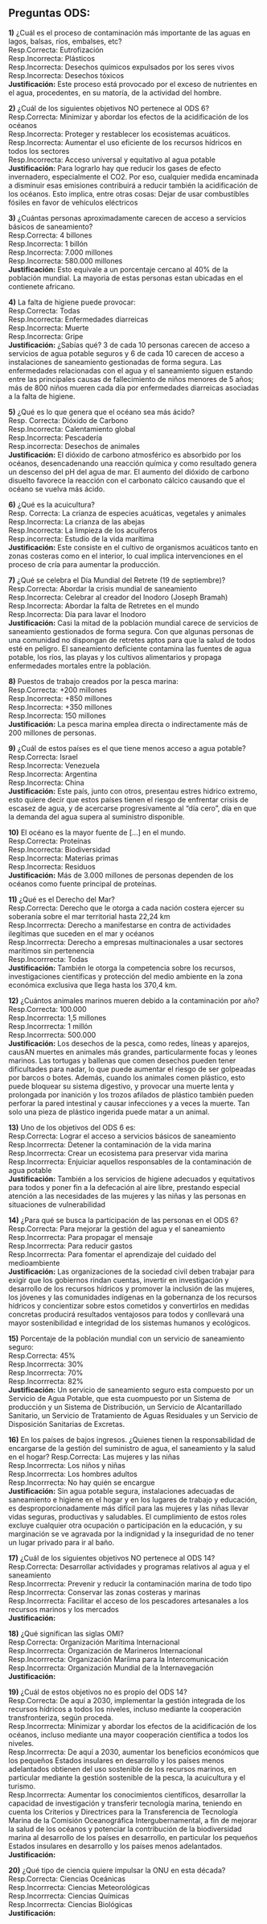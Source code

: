 ## Preguntas ODS: ##

**1)** ¿Cuál es el proceso de contaminación más importante de las aguas en lagos, balsas, ríos, embalses, etc?  
Resp.Correcta: Eutrofización  
Resp.Incorrecta: Plásticos  
Resp.Incorrecta: Desechos químicos expulsados por los seres vivos     
Resp.Incorrecta: Desechos tóxicos   
**Justificación:**  Este proceso está provocado por el exceso de nutrientes en el agua, procedentes, en su matoría, de la actividad del hombre.  

**2)** ¿Cuál de los siguientes objetivos NO pertenece al ODS 6?  
Resp.Correcta: Minimizar y abordar los efectos de la acidificación de los océanos  
Resp.Incorrecta: Proteger y restablecer los ecosistemas acuáticos.  
Resp.Incorrecta: Aumentar el uso eficiente de los recursos hídricos en todos los sectores  
Resp.Incorrecta: Acceso universal y equitativo al agua potable  
**Justificación:** Para lograrlo hay que reducir los gases de efecto invernadero, especialmente el CO2. Por eso, cualquier medida encaminada a disminuir esas emisiones contribuirá a reducir también la acidificación de los océanos. Esto implica, entre otras cosas: Dejar de usar combustibles fósiles en favor de vehículos eléctricos

**3)** ¿Cuántas personas aproximadamente carecen de acceso a servicios básicos de saneamiento?  
Resp.Correcta: 4 billones  
Resp.Incorrecta: 1 billón  
Resp.Incorrecta: 7.000 millones  
Resp.Incorrecta: 580.000 millones   
**Justificación:** Esto equivale a un porcentaje cercano al 40% de la población mundial. La mayoria de estas personas estan ubicadas en el contienete africano.

**4)** La falta de higiene puede provocar:  
Resp.Correcta: Todas  
Resp.Incorrecta:  Enfermedades diarreicas   
Resp.Incorrecta:  Muerte  
Resp.Incorrecta: Gripe    
**Justificación:** ¿Sabías qué? 3 de cada 10 personas carecen de acceso a servicios de agua potable seguros y 6 de cada 10 carecen de acceso a instalaciones de saneamiento gestionadas de forma segura. Las enfermedades relacionadas con el agua y el saneamiento siguen estando entre las principales causas de fallecimiento de niños menores de 5 años; más de 800 niños mueren cada día por enfermedades diarreicas asociadas a la falta de higiene.

**5)** ¿Qué es lo que genera que el océano sea más ácido?  
Resp. Correcta: Dióxido de Carbono  
Resp.Incorrecta: Calentamiento global  
Resp.Incorrecta: Pescadería  
Resp.incorrecta: Desechos de animales    
**Justificación:** El dióxido de carbono atmosférico es absorbido por los océanos, desencadenando una reacción química y como resultado genera un descenso del pH del agua de mar. El aumento del dióxido de carbono disuelto favorece la reacción con el carbonato cálcico causando que el océano se vuelva más ácido.

**6)** ¿Qué es la acuicultura?  
Resp. Correcta: La crianza de especies acuáticas, vegetales y animales  
Resp.Incorrecta: La crianza de las abejas  
Resp.Incorrecta: La limpieza de los acuíferos  
Resp.incorrecta: Estudio de la vida marítima  
**Justificación:** Este consiste en el cultivo de organismos acuáticos tanto en zonas costeras como en el interior, lo cual implica intervenciones en el proceso de cría para aumentar la producción.

**7)** ¿Qué se celebra el Día Mundial del Retrete (19 de septiembre)?  
Resp.Correcta:  Abordar la crisis mundial de saneamiento  
Resp.Incorrecta: Celebrar al creador del Inodoro (Joseph Bramah)  
Resp.Incorrecta: Abordar la falta de Retretes en el mundo  
Resp.Incorrecta: Día para lavar el Inodoro   
**Justificación:** Casi la mitad de la población mundial carece de servicios de saneamiento gestionados de forma segura. Con que algunas personas de una comunidad no dispongan de retretes aptos para que la salud de todos esté en peligro. El saneamiento deficiente contamina las fuentes de agua potable, los ríos, las playas y los cultivos alimentarios y propaga enfermedades mortales entre la población.

**8)** Puestos de trabajo creados por la pesca marina:  
Resp.Correcta: +200 millones  
Resp.Incorrecta: +850 millones  
Resp.Incorrecta: +350 millones  
Resp.Incorrecta: 150 millones    
**Justificación:** La pesca marina emplea directa o indirectamente más de 200 millones de personas.

**9)** ¿Cuál de estos países es el que tiene menos acceso a agua potable?  
Resp.Correcta: Israel  
Resp.Incorrecta: Venezuela  
Resp.Incorrecta: Argentina  
Resp.Incorrecta: China  
**Justificación:** Este país, junto con otros, presentau estres hidrico extremo, esto quiere decir que estos países tienen el riesgo de enfrentar crisis de escasez de agua, y de acercarse progresivamente al “día cero”, día en que la demanda del agua supera al suministro disponible.   

**10)** El océano es la mayor fuente de [...] en el mundo.  
Resp.Correcta: Proteínas  
Resp.Incorrecta: Biodiversidad  
Resp.Incorrecta: Materias primas  
Resp.Incorrecta: Residuos    
**Justificación:** Más de 3.000 millones de personas dependen de los océanos como fuente principal de proteínas.

**11)** ¿Qué es el Derecho del Mar?  
Resp.Correcta: Derecho que le otorga a cada nación costera ejercer su soberanía sobre el mar territorial hasta 22,24 km  
Resp.Incorrrecta: Derecho a manifestarse en contra de actividades ilegítimas que suceden en el mar y océanos  
Resp.Incorrrecta: Derecho a empresas multinacionales a usar sectores marítimos sin pertenencia  
Resp.Incorrrecta: Todas  
**Justificación:** También le otorga la competencia sobre los recursos, investigaciones científicas y protección del medio ambiente en la zona económica exclusiva que llega hasta los 370,4 km.

**12)** ¿Cuántos animales marinos mueren debido a la contaminación por año?  
Resp.Correcta: 100.000  
Resp.Incorrrecta: 1,5 millones  
Resp.Incorrrecta: 1 millón  
Resp.Incorrrecta: 500.000  
**Justificación:**  Los desechos de la pesca, como redes, líneas y aparejos, causAN muertes en animales más grandes, particularmente focas y leones marinos. Las tortugas y ballenas que comen desechos pueden tener dificultades para nadar, lo que puede aumentar el riesgo de ser golpeadas por barcos o botes. Además, cuando los animales comen plástico, esto puede bloquear su sistema digestivo, y provocar una muerte lenta y prolongada por inanición y los trozos afilados de plástico también pueden perforar la pared intestinal y causar infecciones y a veces la muerte. Tan solo una pieza de plástico ingerida puede matar a un animal.

**13)** Uno de los objetivos del ODS 6 es:  
Resp.Correcta: Lograr el acceso a servicios básicos de saneamiento  
Resp.Incorrrecta: Detener la contaminación de la vida marina  
Resp.Incorrrecta: Crear un ecosistema para preservar vida marina  
Resp.Incorrrecta: Enjuiciar aquellos responsables de la contaminación de agua potable  
**Justificación:** También a los servicios de higiene adecuados y equitativos para todos y poner fin a la defecación al aire libre, prestando especial atención a las necesidades de las mujeres y las niñas y las personas en situaciones de vulnerabilidad

**14)** ¿Para qué se busca la participación de las personas en el ODS 6?  
Resp.Correcta: Para mejorar la gestión del agua y el saneamiento  
Resp.Incorrrecta: Para propagar el mensaje  
Resp.Incorrrecta: Para reducir gastos  
Resp.Incorrrecta: Para fomentar el aprendizaje del cuidado del medioambiente    
**Justificación:** Las organizaciones de la sociedad civil deben trabajar para exigir que los gobiernos rindan cuentas, invertir en investigación y desarrollo de los recursos hídricos y promover la inclusión de las mujeres, los jóvenes y las comunidades indígenas en la gobernanza de los recursos hídricos y concientizar sobre estos cometidos y convertirlos en medidas concretas producirá resultados ventajosos para todos y conllevará una mayor sostenibilidad e integridad de los sistemas humanos y ecológicos.

**15)** Porcentaje de la población mundial con un servicio de saneamiento seguro:  
Resp.Correcta: 45%  
Resp.Incorrrecta: 30%  
Resp.Incorrrecta: 70%  
Resp.Incorrrecta: 82%  
**Justificación:** Un servicio de saneamiento seguro esta compuesto por un Servicio de Agua Potable, que esta cuompuesto por un Sistema de producción y un Sistema de Distribución, un Servicio de Alcantarillado Sanitario, un Servicio de Tratamiento de Aguas Residuales y un Servicio de Disposición Sanitarias de Excretas. 

**16)** En los países de bajos ingresos. ¿Quienes tienen la  responsabilidad de encargarse de la gestión del suministro de agua, el saneamiento y la salud en el hogar? 
Resp.Correcta: Las mujeres y las niñas  
Resp.Incorrrecta: Los niños y niñas  
Resp.Incorrrecta: Los hombres adultos  
Resp.Incorrrecta: No hay quién se encargue    
**Justificación:** Sin agua potable segura, instalaciones adecuadas de saneamiento e higiene en el hogar y en los lugares de trabajo y educación, es desproporcionadamente más difícil para las mujeres y las niñas llevar vidas seguras, productivas y saludables. El cumplimiento de estos roles excluye cualquier otra ocupación o participación en la educación, y su marginación se ve agravada por la indignidad y la inseguridad de no tener un lugar privado para ir al baño. 

**17)** ¿Cuál de los siguientes objetivos NO pertenece al ODS 14?  
Resp.Correcta: Desarrollar actividades y programas relativos al agua y el saneamiento  
Resp.Incorrrecta: Prevenir y reducir la contaminación marina de todo tipo  
Resp.Incorrrecta: Conservar las zonas costeras y marinas  
Resp.Incorrrecta: Facilitar el acceso de los pescadores artesanales a los recursos marinos y los mercados  
**Justificación:** 

**18)** ¿Qué significan las siglas OMI?  
Resp.Correcta: Organización Marítima Internacional  
Resp.Incorrrecta: Organización de Marineros Internacional  
Resp.Incorrrecta: Organización Maríima para la Intercomunicación  
Resp.Incorrrecta: Organización Mundial de la Internavegación   
**Justificación:**

**19)**  ¿Cuál de estos objetivos no es propio del ODS 14?  
Resp.Correcta:  De aquí a 2030, implementar la gestión integrada de los recursos hídricos a todos los niveles, incluso mediante la cooperación transfronteriza, según proceda.  
Resp.Incorrrecta:  Minimizar y abordar los efectos de la acidificación de los océanos, incluso mediante una mayor cooperación científica a todos los niveles.  
Resp.Incorrrecta:  De aquí a 2030, aumentar los beneficios económicos que los pequeños Estados insulares en desarrollo y los países menos adelantados obtienen del uso sostenible de los recursos marinos, en particular mediante la gestión sostenible de la pesca, la acuicultura y el turismo.  
Resp.Incorrrecta:  Aumentar los conocimientos científicos, desarrollar la capacidad de investigación y transferir tecnología marina, teniendo en cuenta los Criterios y Directrices para la Transferencia de Tecnología Marina de la Comisión Oceanográfica Intergubernamental, a fin de mejorar la salud de los océanos y potenciar la contribución de la biodiversidad marina al desarrollo de los países en desarrollo, en particular los pequeños Estados insulares en desarrollo y los países menos adelantados.  
**Justificación:**

**20)** ¿Qué tipo de ciencia quiere impulsar la ONU en esta década?  
Resp.Correcta: Ciencias Oceánicas      
Resp.Incorrrecta: Ciencias Meteorológicas      
Resp.Incorrrecta: Ciencias Químicas    
Resp.Incorrrecta: Ciencias Biológicas  
**Justificación:**
